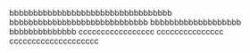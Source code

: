 bbbbbbbbbbbbbbbbbbbbbbbbbbbbbbbbbb
bbbbbbbbbbbbbbbbbbbbbbbbbbbbb
bbbbbbbbbbbbbbbbbbb
bbbbbbbbbbbbbb
ccccccccccccccccc
ccccccccccccccc
cccccccccccccccccccc
